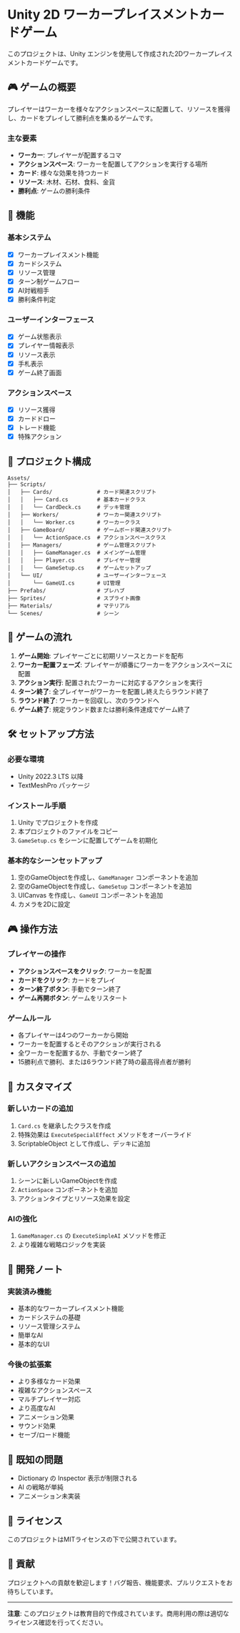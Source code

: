 # Unity 2D ワーカープレイスメントカードゲーム

このプロジェクトは、Unity エンジンを使用して作成された2Dワーカープレイスメントカードゲームです。

## 🎮 ゲームの概要

プレイヤーはワーカーを様々なアクションスペースに配置して、リソースを獲得し、カードをプレイして勝利点を集めるゲームです。

### 主な要素
- **ワーカー**: プレイヤーが配置するコマ
- **アクションスペース**: ワーカーを配置してアクションを実行する場所
- **カード**: 様々な効果を持つカード
- **リソース**: 木材、石材、食料、金貨
- **勝利点**: ゲームの勝利条件

## 🚀 機能

### 基本システム
- [x] ワーカープレイスメント機能
- [x] カードシステム
- [x] リソース管理
- [x] ターン制ゲームフロー
- [x] AI対戦相手
- [x] 勝利条件判定

### ユーザーインターフェース
- [x] ゲーム状態表示
- [x] プレイヤー情報表示
- [x] リソース表示
- [x] 手札表示
- [x] ゲーム終了画面

### アクションスペース
- [x] リソース獲得
- [x] カードドロー
- [x] トレード機能
- [x] 特殊アクション

## 📁 プロジェクト構成

```
Assets/
├── Scripts/
│   ├── Cards/              # カード関連スクリプト
│   │   ├── Card.cs         # 基本カードクラス
│   │   └── CardDeck.cs     # デッキ管理
│   ├── Workers/            # ワーカー関連スクリプト
│   │   └── Worker.cs       # ワーカークラス
│   ├── GameBoard/          # ゲームボード関連スクリプト
│   │   └── ActionSpace.cs  # アクションスペースクラス
│   ├── Managers/           # ゲーム管理スクリプト
│   │   ├── GameManager.cs  # メインゲーム管理
│   │   ├── Player.cs       # プレイヤー管理
│   │   └── GameSetup.cs    # ゲームセットアップ
│   └── UI/                 # ユーザーインターフェース
│       └── GameUI.cs       # UI管理
├── Prefabs/                # プレハブ
├── Sprites/                # スプライト画像
├── Materials/              # マテリアル
└── Scenes/                 # シーン
```

## 🎯 ゲームの流れ

1. **ゲーム開始**: プレイヤーごとに初期リソースとカードを配布
2. **ワーカー配置フェーズ**: プレイヤーが順番にワーカーをアクションスペースに配置
3. **アクション実行**: 配置されたワーカーに対応するアクションを実行
4. **ターン終了**: 全プレイヤーがワーカーを配置し終えたらラウンド終了
5. **ラウンド終了**: ワーカーを回収し、次のラウンドへ
6. **ゲーム終了**: 規定ラウンド数または勝利条件達成でゲーム終了

## 🛠️ セットアップ方法

### 必要な環境
- Unity 2022.3 LTS 以降
- TextMeshPro パッケージ

### インストール手順
1. Unity でプロジェクトを作成
2. 本プロジェクトのファイルをコピー
3. `GameSetup.cs` をシーンに配置してゲームを初期化

### 基本的なシーンセットアップ
1. 空のGameObjectを作成し、`GameManager` コンポーネントを追加
2. 空のGameObjectを作成し、`GameSetup` コンポーネントを追加
3. UICanvas を作成し、`GameUI` コンポーネントを追加
4. カメラを2Dに設定

## 🎮 操作方法

### プレイヤーの操作
- **アクションスペースをクリック**: ワーカーを配置
- **カードをクリック**: カードをプレイ
- **ターン終了ボタン**: 手動でターン終了
- **ゲーム再開ボタン**: ゲームをリスタート

### ゲームルール
- 各プレイヤーは4つのワーカーから開始
- ワーカーを配置するとそのアクションが実行される
- 全ワーカーを配置するか、手動でターン終了
- 15勝利点で勝利、または6ラウンド終了時の最高得点者が勝利

## 🔧 カスタマイズ

### 新しいカードの追加
1. `Card.cs` を継承したクラスを作成
2. 特殊効果は `ExecuteSpecialEffect` メソッドをオーバーライド
3. ScriptableObject として作成し、デッキに追加

### 新しいアクションスペースの追加
1. シーンに新しいGameObjectを作成
2. `ActionSpace` コンポーネントを追加
3. アクションタイプとリソース効果を設定

### AIの強化
1. `GameManager.cs` の `ExecuteSimpleAI` メソッドを修正
2. より複雑な戦略ロジックを実装

## 📝 開発ノート

### 実装済み機能
- 基本的なワーカープレイスメント機能
- カードシステムの基礎
- リソース管理システム
- 簡単なAI
- 基本的なUI

### 今後の拡張案
- より多様なカード効果
- 複雑なアクションスペース
- マルチプレイヤー対応
- より高度なAI
- アニメーション効果
- サウンド効果
- セーブ/ロード機能

## 🐛 既知の問題

- Dictionary の Inspector 表示が制限される
- AI の戦略が単純
- アニメーション未実装

## 📄 ライセンス

このプロジェクトはMITライセンスの下で公開されています。

## 🤝 貢献

プロジェクトへの貢献を歓迎します！バグ報告、機能要求、プルリクエストをお待ちしています。

---

**注意**: このプロジェクトは教育目的で作成されています。商用利用の際は適切なライセンス確認を行ってください。